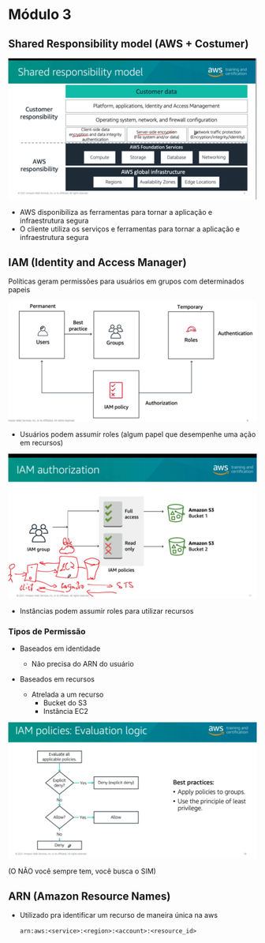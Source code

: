 # Módulo 3

## Shared Responsibility model (AWS + Costumer)

![picture 21](images/feb3b1ac4189c45a8c8ed74b0928328e4bcf51dd32b45699027c56b5d1dcb0ac.png)  

- AWS disponibiliza as ferramentas para tornar a aplicação e infraestrutura segura
- O cliente utiliza os serviços e ferramentas para tornar a aplicação e infraestrutura segura

## IAM (Identity and Access Manager)

Políticas geram permissões para usuários em grupos com determinados papeis

![picture 22](images/f013c0ab04511af06b997691ffc44de7e4ad7e99a0383a9fb3c43d868697c8f2.png)  

- Usuários podem assumir roles (algum papel que desempenhe uma ação em recursos)

![picture 23](images/3fb7256335e035a0032c71a7bf1a24948f12ffaecda3176ef10efdb94e2c20b8.png)  

- Instâncias podem assumir roles para utilizar recursos

### Tipos de Permissão
- Baseados em identidade
  - Não precisa do ARN do usuário

- Baseados em recursos
  - Atrelada a um recurso
    - Bucket do S3
    - Instância EC2

![picture 24](images/41c89ae3c1d8fb9b2e50a6cf6939968a8e62b5d35a6432ed20911b98609a6637.png)  


(O NÃO você sempre tem, você busca o SIM)

## ARN (Amazon Resource Names)

- Utilizado pra identificar um recurso de maneira única na aws
  
  `arn:aws:<service>:<region>:<account>:<resource_id>`

